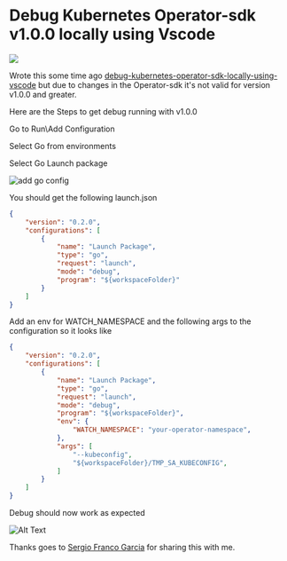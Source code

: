 
# Debug Kubernetes Operator-sdk v1.0.0 locally using Vscode

![](https://cdn-images-1.medium.com/max/800/1*PBCFvUkbUCXt7dwPCY3C7Q.jpeg)


Wrote this some time ago [debug-kubernetes-operator-sdk-locally-using-vscode](https://austincunningham.ddns.net/2019/operatorvscode) but due to changes in the Operator-sdk it's not valid for version v1.0.0 and greater. 

Here are the Steps to get debug running with v1.0.0

Go to Run\Add Configuration

Select Go from environments

Select Go Launch package

![add go config](https://dev-to-uploads.s3.amazonaws.com/uploads/articles/bskbqyyqf0a4amk87w0f.gif)

You should get the following launch.json

```json
{
    "version": "0.2.0",
    "configurations": [
        {
            "name": "Launch Package",
            "type": "go",
            "request": "launch",
            "mode": "debug",
            "program": "${workspaceFolder}"
        }
    ]
}
```

Add an env for WATCH_NAMESPACE and  the following args to the configuration so it looks like 

```json
{
    "version": "0.2.0",
    "configurations": [
        {
            "name": "Launch Package",
            "type": "go",
            "request": "launch",
            "mode": "debug",
            "program": "${workspaceFolder}",
            "env": {
                "WATCH_NAMESPACE": "your-operator-namespace",                
            },
            "args": [
                "--kubeconfig",
                "${workspaceFolder}/TMP_SA_KUBECONFIG",
            ]
        }
    ]
}
```

Debug should now work as expected

![Alt Text](https://dev-to-uploads.s3.amazonaws.com/uploads/articles/ciihpoifjs6fv9ytveg5.gif)

Thanks goes to [Sergio Franco Garcia](https://github.com/sergioifg94) for sharing this with me. 



